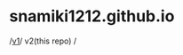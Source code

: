 # snamiki1212.github.io

/[v1](https://github.com/snamiki1212/v1.snamiki1212.github.io)/ v2(this repo) /
